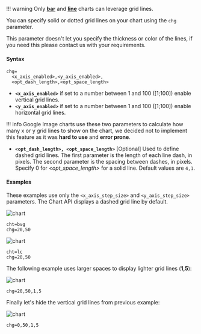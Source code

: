 !!! warning
    Only **[bar](/bar-charts)** and **[line](/line-charts)** charts can leverage grid lines.

You can specify solid or dotted grid lines on your chart using the `chg` parameter.

This parameter doesn't let you specify the thickness or color of the lines, if you need this please contact us with your requirements.

 <!-- For more ways to make lines across your chart, see shape markers (chm type h, H, v, or V), range markers (chm), and axis tick marks (chxtc). -->

#### Syntax

```
chg=
  <x_axis_enabled>,<y_axis_enabled>,
  <opt_dash_length>,<opt_space_length>
```

<!-- <opt_x_offset>,<opt_y_offset> -->

- **`<x_axis_enabled>`** if set to a number between 1 and 100 ([1;100]) enable vertical grid lines.
- **`<y_axis_enabled>`** if set to a number between 1 and 100 ([1;100]) enable horizontal grid lines.


!!! info
    Google Image charts use these two parameters to calculate how many x or y grid lines to show on the chart, we decided not to implement this feature as it was **hard to use** and **error prone**.

- **`<opt_dash_length>, <opt_space_length>`** [Optional] Used to define dashed grid lines. The first parameter is the length of each line dash, in pixels. The second parameter is the spacing between dashes, in pixels. Specify 0 for *<opt_space_length>* for a solid line. Default values are `4,1`.

<!-- - **`<opt_x_offset>,<opt_y_offset>`** [Optional] The number of units, according to the chart scale, to offset the x and y grid lines, respectively. Can be positive or negative values. If you specify this value, you must also specify all preceding values. Default values are 0,0. -->

#### Examples

These examples use only the `<x_axis_step_size>` and `<y_axis_step_size>` parameters. The Chart API displays a dashed grid line by default.

![chart](https://image-charts.com/chart?cht=bvg&chd=t:50,30,10,60,65,90&chco=76A4FB&chls=2.0,0.0,0.0&chxt=x,y&chxl=0:|0|1|2|3|4|5|1:|0|50|100&chs=700x200&chg=20,50)

```
cht=bvg
chg=20,50
```

![chart](https://image-charts.com/chart?cht=lc&chd=s:cEAELFJHHHKUju9uuXUc&chco=76A4FB&chls=2.0,0.0,0.0&chxt=x,y&chxl=0:%7C0%7C1%7C2%7C3%7C4%7C5%7C1:%7C0%7C50%7C100&chs=700x200&chg=20,50)

```
cht=lc
chg=20,50
```

The following example uses larger spaces to display lighter grid lines (**1,5**):

![chart](https://image-charts.com/chart?cht=lc&chd=s:cEAELFJHHHKUju9uuXUc&chco=76A4FB&chls=2.0,0.0,0.0&chxt=x,y&chxl=0:%7C0%7C1%7C2%7C3%7C4%7C5%7C1:%7C0%7C50%7C100&chs=700x200&chg=20,50,1,5)

```
chg=20,50,1,5
```

Finally let's hide the vertical grid lines from previous example:

![chart](https://image-charts.com/chart?cht=lc&chd=s:cEAELFJHHHKUju9uuXUc&chco=76A4FB&chls=2.0,0.0,0.0&chxt=x,y&chxl=0:%7C0%7C1%7C2%7C3%7C4%7C5%7C1:%7C0%7C50%7C100&chs=700x200&chg=0,50,1,5)

```
chg=0,50,1,5
```

